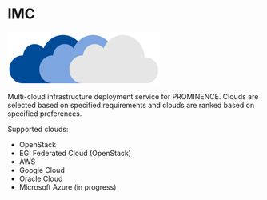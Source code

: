 # IMC

![clouds](https://github.com/prominence-eosc/imc/raw/master/imc.png)

Multi-cloud infrastructure deployment service for PROMINENCE.
Clouds are selected based on specified requirements and clouds are ranked based on specified preferences.

Supported clouds:
* OpenStack
* EGI Federated Cloud (OpenStack)
* AWS
* Google Cloud
* Oracle Cloud
* Microsoft Azure (in progress)
